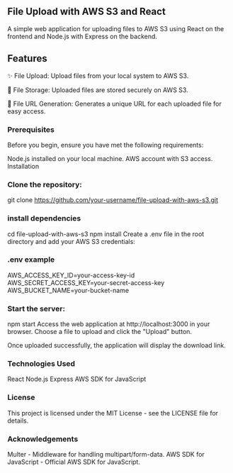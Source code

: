 ## File Upload with AWS S3 and React
A simple web application for uploading files to AWS S3 using React on the frontend and Node.js with Express on the backend.

## Features
✨ File Upload: Upload files from your local system to AWS S3.

📂 File Storage: Uploaded files are stored securely on AWS S3.

🔗 File URL Generation: Generates a unique URL for each uploaded file for easy access.

### Prerequisites
Before you begin, ensure you have met the following requirements:

Node.js installed on your local machine.
AWS account with S3 access.
Installation

### Clone the repository:
git clone https://github.com/your-username/file-upload-with-aws-s3.git


### install dependencies
cd file-upload-with-aws-s3
npm install
Create a .env file in the root directory and add your AWS S3 credentials:


### .env example
AWS_ACCESS_KEY_ID=your-access-key-id
AWS_SECRET_ACCESS_KEY=your-secret-access-key
AWS_BUCKET_NAME=your-bucket-name

### Start the server:
npm start
Access the web application at http://localhost:3000 in your browser.
Choose a file to upload and click the "Upload" button.

Once uploaded successfully, the application will display the download link.

### Technologies Used
React
Node.js
Express
AWS SDK for JavaScript

### License
This project is licensed under the MIT License - see the LICENSE file for details.

### Acknowledgements
Multer - Middleware for handling multipart/form-data.
AWS SDK for JavaScript - Official AWS SDK for JavaScript.
